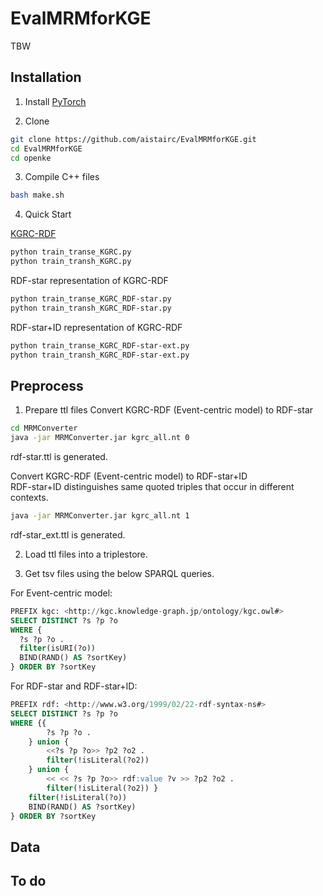 # EvalMRMforKGE
TBW  

## Installation

1. Install [PyTorch](https://pytorch.org/get-started/locally/)

2. Clone
```bash
git clone https://github.com/aistairc/EvalMRMforKGE.git
cd EvalMRMforKGE
cd openke
```
3. Compile C++ files
```bash
bash make.sh
```	
4. Quick Start  

[KGRC-RDF](https://github.com/KnowledgeGraphJapan/KGRC-RDF/tree/master/2020v2)
```bash
python train_transe_KGRC.py
python train_transh_KGRC.py
```
RDF-star representation of KGRC-RDF
```bash
python train_transe_KGRC_RDF-star.py
python train_transh_KGRC_RDF-star.py
```
RDF-star+ID representation of KGRC-RDF
```bash
python train_transe_KGRC_RDF-star-ext.py
python train_transh_KGRC_RDF-star-ext.py
```
## Preprocess 

1. Prepare ttl files
Convert KGRC-RDF (Event-centric model) to RDF-star
```bash
cd MRMConverter
java -jar MRMConverter.jar kgrc_all.nt 0
```
rdf-star.ttl is generated.

Convert KGRC-RDF (Event-centric model) to RDF-star+ID  
RDF-star+ID distinguishes same quoted triples that occur in different contexts.
```bash
java -jar MRMConverter.jar kgrc_all.nt 1
```
rdf-star\_ext.ttl is generated.  

2. Load ttl files into a triplestore.  

3. Get tsv files using the below SPARQL queries.

For Event-centric model:
```sql
PREFIX kgc: <http://kgc.knowledge-graph.jp/ontology/kgc.owl#>
SELECT DISTINCT ?s ?p ?o
WHERE {
  ?s ?p ?o .
  filter(isURI(?o))
  BIND(RAND() AS ?sortKey)
} ORDER BY ?sortKey
```

For RDF-star and RDF-star+ID:
```sql
PREFIX rdf: <http://www.w3.org/1999/02/22-rdf-syntax-ns#>
SELECT DISTINCT ?s ?p ?o
WHERE {{
        ?s ?p ?o .
    } union {
        <<?s ?p ?o>> ?p2 ?o2 .
        filter(!isLiteral(?o2))
    } union {
        << << ?s ?p ?o>> rdf:value ?v >> ?p2 ?o2 .
        filter(!isLiteral(?o2)) }
    filter(!isLiteral(?o))
    BIND(RAND() AS ?sortKey)
} ORDER BY ?sortKey
```

## Data

## To do

